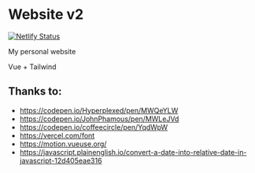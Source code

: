 # Website v2

[![Netlify Status](https://api.netlify.com/api/v1/badges/b21c59ec-69dd-41e2-a1c3-92d587033697/deploy-status)](https://app.netlify.com/sites/tnixc/deploys)

My personal website

Vue + Tailwind

## Thanks to:
- https://codepen.io/Hyperplexed/pen/MWQeYLW
- https://codepen.io/JohnPhamous/pen/MWLeJVd
- https://codepen.io/coffeecircle/pen/YqdWpW
- https://vercel.com/font
- https://motion.vueuse.org/
- https://javascript.plainenglish.io/convert-a-date-into-relative-date-in-javascript-12d405eae316
